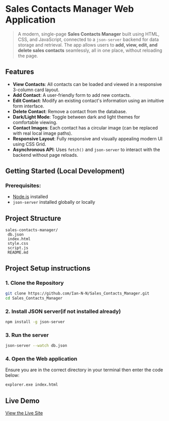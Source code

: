 #  Sales Contacts Manager Web Application

> A modern, single-page **Sales Contacts Manager** built using HTML, CSS, and JavaScript, connected to a `json-server` backend for data storage and retrieval. The app allows users to **add, view, edit, and delete sales contacts** seamlessly, all in one place, without reloading the page.


##  Features

-  **View Contacts**: All contacts can be loaded and viewed in a responsive 3-column card layout.
-  **Add Contact**: A user-friendly form to add new contacts.
-  **Edit Contact**: Modify an existing contact's information using an intuitive form interface.
-  **Delete Contact**: Remove a contact from the database.
-  **Dark/Light Mode**: Toggle between dark and light themes for comfortable viewing.
-  **Contact Images**: Each contact has a circular image (can be replaced with real local image paths).
-  **Responsive Layout**: Fully responsive and visually appealing modern UI using CSS Grid.
-  **Asynchronous API**: Uses `fetch()` and `json-server` to interact with the backend without page reloads.

##  Getting Started (Local Development)

### Prerequisites:
- [Node.js](https://nodejs.org/) installed<!--the node.js will be a link that redirects you to node website where you can downloade node.js if you dont have it-->
- `json-server` installed globally or locally

## Project Structure
```text
sales-contacts-manager/
 db.json
 index.html
 style.css
 script.js
 README.md
```
##  Project Setup instructions
### 1.  Clone the Repository
``` bash
git clone https://github.com/Ian-N-N/Sales_Contacts_Manager.git
cd Sales_Contacts_Manager 
``` 
### 2. Install JSON server(if not installed already)
```bash
npm install -g json-server
```

### 3. Run the server
```bash
json-server --watch db.json
```

### 4. Open the Web application
Ensure you are in the correct directory in your terminal then enter the code below:
```bash
explorer.exe index.html
```
## Live Demo
[View the Live Site](https://ian-n-n.github.io/Sales_Contacts_Manager/)

